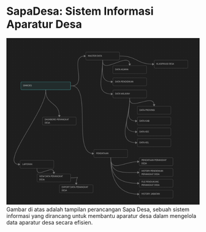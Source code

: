 # SapaDesa: Sistem Informasi Aparatur Desa
![img.png](img.png)
Gambar di atas adalah tampilan perancangan Sapa Desa, sebuah sistem informasi yang dirancang untuk membantu aparatur desa dalam mengelola data aparatur desa secara efisien.

